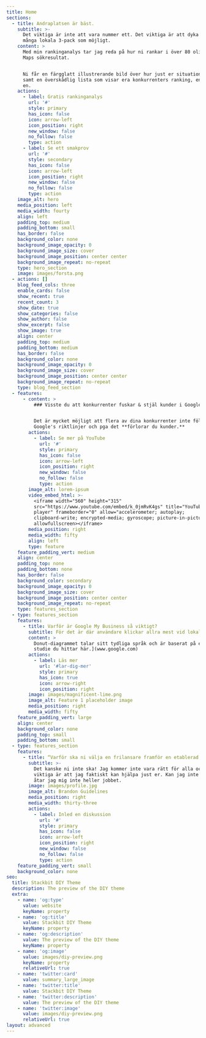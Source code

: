 ```yaml
---
title: Home
sections:
  - title: Andraplatsen är bäst.
    subtitle: >-
      Det viktiga är inte att vara nummer ett. Det viktiga är att dyka upp i så
      många lokala 3-pack som möjligt.
    content: >
      Med min rankinganalys tar jag reda på hur ni rankar i över 80 olika Google
      Maps sökresultat.


      Ni får en färgglatt illustrerande bild över hur just er situation ser ut
      samt en överskådlig lista som visar era konkurrenters ranking, en efter
      en.
    actions:
      - label: Gratis rankinganalys
        url: '#'
        style: primary
        has_icon: false
        icon: arrow-left
        icon_position: right
        new_window: false
        no_follow: false
        type: action
      - label: Se ett smakprov
        url: '#'
        style: secondary
        has_icon: false
        icon: arrow-left
        icon_position: right
        new_window: false
        no_follow: false
        type: action
    image_alt: hero
    media_position: left
    media_width: fourty
    align: left
    padding_top: medium
    padding_bottom: small
    has_border: false
    background_color: none
    background_image_opacity: 0
    background_image_size: cover
    background_image_position: center center
    background_image_repeat: no-repeat
    type: hero_section
    image: images/forsta.png
  - actions: []
    blog_feed_cols: three
    enable_cards: false
    show_recent: true
    recent_count: 3
    show_date: true
    show_categories: false
    show_author: false
    show_excerpt: false
    show_image: true
    align: center
    padding_top: medium
    padding_bottom: medium
    has_border: false
    background_color: none
    background_image_opacity: 0
    background_image_size: cover
    background_image_position: center center
    background_image_repeat: no-repeat
    type: blog_feed_section
  - features:
      - content: >
          ### Visste du att konkurrenter fuskar & stjäl kunder i Google Maps?


          Det är mycket möjligt att flera av dina konkurrenter inte följer
          Google's riktlinjer och pga det **förlorar du kunder.**
        actions:
          - label: Se mer på YouTube
            url: '#'
            style: primary
            has_icon: false
            icon: arrow-left
            icon_position: right
            new_window: false
            no_follow: false
            type: action
        image_alt: lorem-ipsum
        video_embed_html: >-
          <iframe width="560" height="315"
          src="https://www.youtube.com/embed/k_0jmRvK4gs" title="YouTube video
          player" frameborder="0" allow="accelerometer; autoplay;
          clipboard-write; encrypted-media; gyroscope; picture-in-picture"
          allowfullscreen></iframe>
        media_position: right
        media_width: fifty
        align: left
        type: feature
    feature_padding_vert: medium
    align: center
    padding_top: none
    padding_bottom: none
    has_border: false
    background_color: secondary
    background_image_opacity: 0
    background_image_size: cover
    background_image_position: center center
    background_image_repeat: no-repeat
    type: features_section
  - type: features_section
    features:
      - title: Varför är Google My Business så viktigt?
        subtitle: För det är där användare klickar allra mest vid lokala sökningar!
        content: >
          Donut-diagrammet talar sitt tydliga språk och är baserat på en [Moz
          studie du hittar här.](www.google.com)
        actions:
          - label: Läs mer
            url: '#lar-dig-mer'
            style: primary
            has_icon: true
            icon: arrow-right
            icon_position: right
        image: images/magnificent-lime.png
        image_alt: Feature 1 placeholder image
        media_position: right
        media_width: fifty
    feature_padding_vert: large
    align: center
    background_color: none
    padding_top: small
    padding_bottom: small
  - type: features_section
    features:
      - title: “Varför ska ni välja en frilansare framför en etablerad webbyrå?”
        subtitle: >-
          Det kanske ni inte ska! Jag kommer inte vara rätt för alla och det
          viktiga är att jag faktiskt kan hjälpa just er. Kan jag inte det så
          åtar jag mig inte heller jobbet.
        image: images/profile.jpg
        image_alt: Brandon Guidelines
        media_position: right
        media_width: thirty-three
        actions:
          - label: Inled en diskussion
            url: '#'
            style: primary
            has_icon: false
            icon: arrow-left
            icon_position: right
            new_window: false
            no_follow: false
            type: action
    feature_padding_vert: small
    background_color: none
seo:
  title: Stackbit DIY Theme
  description: The preview of the DIY theme
  extra:
    - name: 'og:type'
      value: website
      keyName: property
    - name: 'og:title'
      value: Stackbit DIY Theme
      keyName: property
    - name: 'og:description'
      value: The preview of the DIY theme
      keyName: property
    - name: 'og:image'
      value: images/diy-preview.png
      keyName: property
      relativeUrl: true
    - name: 'twitter:card'
      value: summary_large_image
    - name: 'twitter:title'
      value: Stackbit DIY Theme
    - name: 'twitter:description'
      value: The preview of the DIY theme
    - name: 'twitter:image'
      value: images/diy-preview.png
      relativeUrl: true
layout: advanced
---
```

